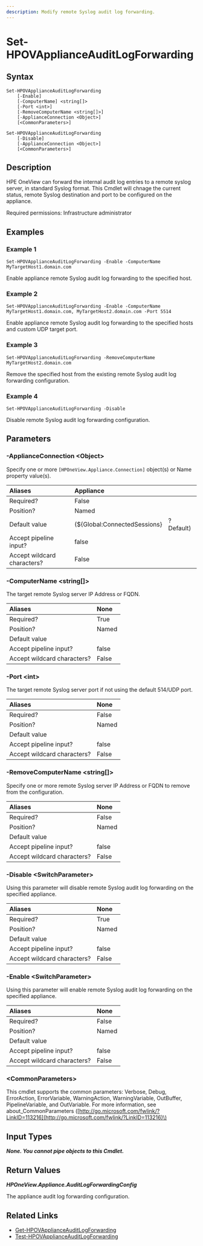 ```yaml
---
description: Modify remote Syslog audit log forwarding.
---
```


# Set-HPOVApplianceAuditLogForwarding

## Syntax

```text
Set-HPOVApplianceAuditLogForwarding
    [-Enable]
    [-ComputerName] <string[]>
    [-Port <int>]
    [-RemoveComputerName <string[]>]
    [-ApplianceConnection <Object>]
    [<CommonParameters>]
```

```text
Set-HPOVApplianceAuditLogForwarding
    [-Disable]
    [-ApplianceConnection <Object>]
    [<CommonParameters>]
```

## Description

HPE OneView can forward the internal audit log entries to a remote syslog server, in standard Syslog format. This Cmdlet will chnage the current status, remote Syslog destination and port to be configured on the appliance.

Required permissions: Infrastructure administrator

## Examples

### Example 1

```text
Set-HPOVApplianceAuditLogForwarding -Enable -ComputerName MyTargetHost1.domain.com
```

Enable appliance remote Syslog audit log forwarding to the specified host.

### Example 2

```text
Set-HPOVApplianceAuditLogForwarding -Enable -ComputerName MyTargetHost1.domain.com, MyTargetHost2.domain.com -Port 5514
```

Enable appliance remote Syslog audit log forwarding to the specified hosts and custom UDP target port.

### Example 3

```text
Set-HPOVApplianceAuditLogForwarding -RemoveComputerName MyTargetHost2.domain.com
```

Remove the specified host from the existing remote Syslog audit log forwarding configuration.

### Example 4

```text
Set-HPOVApplianceAuditLogForwarding -Disable
```

Disable remote Syslog audit log forwarding configuration.

## Parameters

### -ApplianceConnection &lt;Object&gt;

Specify one or more `[HPOneView.Appliance.Connection]` object\(s\) or Name property value\(s\).

| Aliases | Appliance |  |
| :--- | :--- | :--- |
| Required? | False |  |
| Position? | Named |  |
| Default value | \(${Global:ConnectedSessions} | ? Default\) |
| Accept pipeline input? | false |  |
| Accept wildcard characters? | False |  |

### -ComputerName &lt;string\[\]&gt;

The target remote Syslog server IP Address or FQDN.

| Aliases | None |
| :--- | :--- |
| Required? | True |
| Position? | Named |
| Default value |  |
| Accept pipeline input? | false |
| Accept wildcard characters? | False |

### -Port &lt;int&gt;

The target remote Syslog server port if not using the default 514/UDP port.

| Aliases | None |
| :--- | :--- |
| Required? | False |
| Position? | Named |
| Default value |  |
| Accept pipeline input? | false |
| Accept wildcard characters? | False |

### -RemoveComputerName &lt;string\[\]&gt;

Specify one or more remote Syslog server IP Address or FQDN to remove from the configuration.

| Aliases | None |
| :--- | :--- |
| Required? | False |
| Position? | Named |
| Default value |  |
| Accept pipeline input? | false |
| Accept wildcard characters? | False |

### -Disable &lt;SwitchParameter&gt;

Using this parameter will disable remote Syslog audit log forwarding on the specified appliance.

| Aliases | None |
| :--- | :--- |
| Required? | True |
| Position? | Named |
| Default value |  |
| Accept pipeline input? | false |
| Accept wildcard characters? | False |

### -Enable &lt;SwitchParameter&gt;

Using this parameter will enable remote Syslog audit log forwarding on the specified appliance.

| Aliases | None |
| :--- | :--- |
| Required? | False |
| Position? | Named |
| Default value |  |
| Accept pipeline input? | false |
| Accept wildcard characters? | False |

### &lt;CommonParameters&gt;

This cmdlet supports the common parameters: Verbose, Debug, ErrorAction, ErrorVariable, WarningAction, WarningVariable, OutBuffer, PipelineVariable, and OutVariable. For more information, see about\_CommonParameters \([http://go.microsoft.com/fwlink/?LinkID=113216](http://go.microsoft.com/fwlink/?LinkID=113216)\)

## Input Types

_**None. You cannot pipe objects to this Cmdlet.**_

## Return Values

_**HPOneView.Appliance.AuditLogForwardingConfig**_

The appliance audit log forwarding configuration.

## Related Links

* [Get-HPOVApplianceAuditLogForwarding](get-hpovapplianceauditlogforwarding.md)
* [Test-HPOVApplianceAuditLogForwarding](test-hpovapplianceauditlogforwarding.md)

